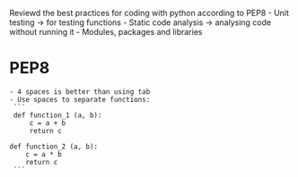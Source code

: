 Reviewd the best practices for coding with python according to PEP8
    - Unit testing -> for testing functions
    - Static code analysis -> analysing code without running it
    - Modules, packages and libraries

# PEP8
    - 4 spaces is better than using tab
    - Use spaces to separate functions:
     ``` 
     def function_1 (a, b):
         c = a + b
         return c 

    def function_2 (a, b):
        c = a * b 
        return c
     ```
